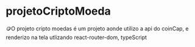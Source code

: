 # projetoCriptoMoeda
🪙O projeto cripto moedas é um projeto aonde utilizo a api do coinCap, e renderizo na tela utlizando react-router-dom, typeScript
